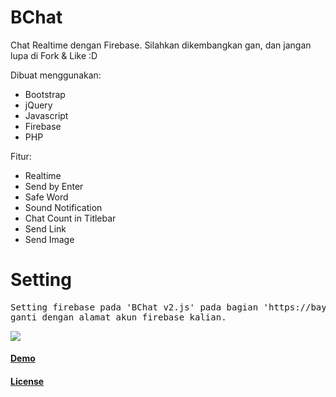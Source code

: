 # BChat
Chat Realtime dengan Firebase. Silahkan dikembangkan gan, dan jangan lupa di Fork & Like :D

Dibuat menggunakan:
- Bootstrap
- jQuery
- Javascript
- Firebase
- PHP

Fitur:
- Realtime
- Send by Enter
- Safe Word
- Sound Notification
- Chat Count in Titlebar
- Send Link
- Send Image

<h1>Setting</h1>

<pre>
Setting firebase pada 'BChat v2.js' pada bagian 'https://baychat-548c8.firebaseio.com/' 
ganti dengan alamat akun firebase kalian.
</pre>



<img src="https://s10.postimg.org/d0x0gfozt/BChat.jpg">




<a href="http://chat.bayyu.me" target="_blank"><h4>Demo</h4></a>


<a href="https://github.com/MuhBayu/BChat/blob/master/LICENSE"><h4>License</h4></a>

